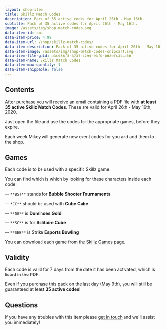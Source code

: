 ```yaml
---
layout: shop-item
title: Skillz Match Codes
description: Pack of 35 active codes for April 26th - May 16th.
subtitle: Pack of 35 active codes for April 26th - May 16th.
image: /assets/img/shop-match-codes.svg
data-item-id: smc
data-item-price: 4.99
data-item-url: /shop/skillz-match-codes/
data-item-description: Pack of 35 active codes for April 26th - May 16th.
data-item-image: /assets/img/shop-match-codes-snipcart.svg
data-item-file-guid: a3c988f5-3737-4294-93fd-b62efc34da56
data-item-name: Skillz Match Codes
data-item-max-quantity: 1
data-item-shippable: false
---
```


## Contents

After purchase you will receive an email containing a PDF file with __at least 35 active Skillz Match Codes__. These are valid for April 26th - May 16th, 2020.

Just open the file and use the codes for the appropriate games, before they expire.

Each week Mikey will generate new event codes for you and add them to the shop.

## Games

Each code is to be used with a specific Skillz game.

You can find which is which by looking for these characters inside each code:

-- `**BST**` stands for **Bubble Shooter Tournaments**

-- `*CC**` should be used with **Cube Cube**

-- `**DG**` is **Dominoes Gold**

-- `**SC**` is for **Solitaire Cube**

-- `**SEB**` is Strike **Esports Bowling**

You can download each game from the [Skillz Games](/skillz-games/) page.

## Validity

Each code is valid for 7 days from the date it has been activated, which is listed in the PDF.

Even if you purchase this pack on the last day (May 9th), you will still be guaranteed at least __35 active codes__!


## Questions

If you have any troubles with this item please [get in touch](/contact-us) and we'll assist you immediately!
